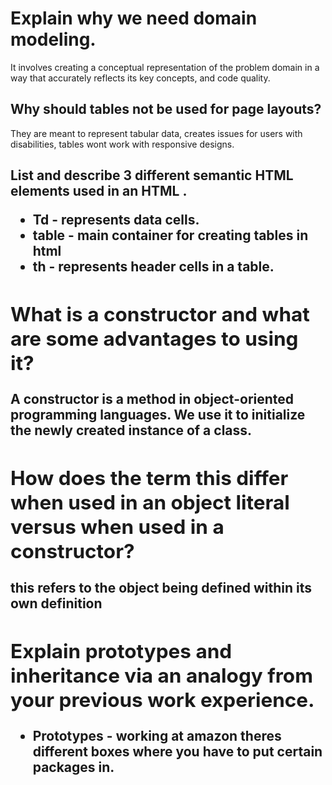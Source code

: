 # Explain why we need domain modeling.

It involves creating a conceptual representation of the problem domain in a way that accurately reflects its key concepts, and code quality.

## Why should tables not be used for page layouts?

They are meant to represent tabular data, creates issues for users with disabilities, tables wont work with responsive designs.

## List and describe 3 different semantic HTML elements used in an HTML <table>.

* Td - represents data cells.
* table - main container for creating tables in html
* th - represents header cells in a table. 

## What is a constructor and what are some advantages to using it?

A constructor is a method in object-oriented programming languages. We use it to initialize the newly created instance of a class.

## How does the term this differ when used in an object literal versus when used in a constructor?

this refers to the object being defined within its own definition 

## Explain prototypes and inheritance via an analogy from your previous work experience.

* Prototypes - working at amazon theres different boxes where you have to put certain packages in.
